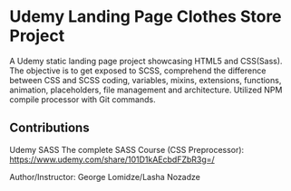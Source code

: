 # Udemy Landing Page Clothes Store Project

A Udemy static landing page project showcasing HTML5 and CSS(Sass). The objective is to get exposed to SCSS, comprehend the difference between CSS and SCSS coding, variables, mixins, extensions, functions, animation, placeholders, file management and architecture. Utilized NPM compile processor with Git commands.

## Contributions

Udemy SASS The complete SASS Course (CSS Preprocessor):  https://www.udemy.com/share/101D1kAEcbdFZbR3g=/

Author/Instructor: George Lomidze/Lasha Nozadze



